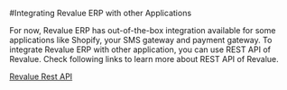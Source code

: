 #Integrating Revalue ERP with other Applications

For now, Revalue ERP has out-of-the-box integration available for some applications like Shopify, your SMS gateway and payment gateway. To integrate Revalue ERP with other application, you can use REST API of Revalue. Check following links to learn more about REST API of Revalue.

[Revalue Rest API](https://frappe.io/docs/user/en/guides/integration/rest_api.html)

<!-- markdown -->